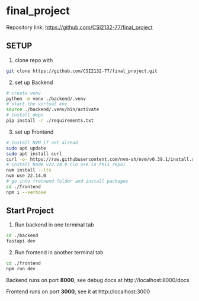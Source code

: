 # final_project
Repository link: https://github.com/CSI2132-77/final_project

## SETUP
1. clone repo with
```bash
git clone https://github.com/CSI2132-77/final_project.git
```
2. set up Backend
```bash
# create venv
python -m venv ./backend/.venv
# start the virtual env
source ./backend/.venv/bin/activate
# install deps
pip install -r ./requirements.txt
```
3. set up Frontend
```bash
# Install NVM if not alread
sudo apt update
sudo apt install curl
curl -o- https://raw.githubusercontent.com/nvm-sh/nvm/v0.39.1/install.sh |
# install Node v22.14.0 (in use in this repo)
nvm install --lts
nvm use 22.14.0
# go into frotnend folder and install packages
cd ./frontend
npm i --verbose
```

## Start Project
1. Run backend in one terminal tab
```bash
cd ./backend
fastapi dev
```
2. Run frontend in another terminal tab
```bash
cd ./frontend
npm run dev
```

Backend runs on port **8000**, see debug docs at http://localhost:8000/docs

Frontend runs on port **3000**, see it at http://localhost:3000